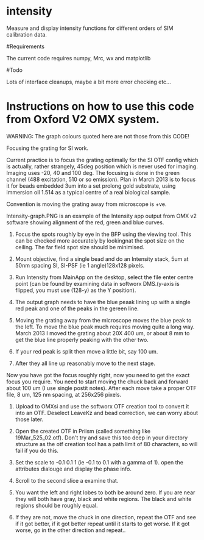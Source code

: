 # intensity
Measure and display intensity functions for different orders of SIM calibration
data.


#Requirements

The current code requires numpy, Mrc, wx and matplotlib

#Todo

Lots of interface cleanups, maybe a bit more error checking etc...



# Instructions on how to use this code from Oxford V2 OMX system.

WARNING: The graph colours quoted here are not those from this CODE!

Focusing the grating for SI work.

Current practice is to focus the grating optimally for the SI OTF
config which is actually, rather strangely, 45deg position which is
never used for imaging. Imaging uses -20, 40 and 100 deg. The focusing
is done in the green channel (488 excitation, 510 or so
emission). Plan in March 2013 is to focus it for beads embedded 3um
into a set prolong gold substrate, using immersion oil 1.514 as a
typical centre of a real biological sample.

Convention is moving the grating away from microscope is +ve.


Intensity-graph.PNG is an example of the Intensity app output from OMX
v2 software showing alignment of the red, green and blue curves.

1. Focus the spots roughly by eye in the BFP using the viewing tool. This
can be checked more accurately by lookingnat the spot size on the
ceiling. The far field spot size should be minimised.

2. Mount objective, find a single bead and do an Intensity stack, 5um at
50nm spacing SI, SI-PSF (ie 1 angle)128x128 pixels.

3. Run Intensity from MainApp on the desktop, select the file enter
centre point (can be found by examining data in softworx DMS.(y-axis
is flipped, you must use (128-y) as the Y position).

4. The output graph needs to have the blue peaak lining up with a
single red peak and one of the peaks in the gereen line.

5. Moving the grating away from the microscope moves the blue peak to
the left. To move the blue peak much requires moving quite a long
way. March 2013 I moved the grating about 20X 400 um, or about 8 mm to
get the blue line properly peaking with the other two.

6. If your red peak is split then move a little bit, say 100 um.

7. After they all line up reasonably move to the next stage.

Now you have got the focus roughly right, now you need to get the
exact focus you require. You need to start moving the chuck back and
forward about 100 um (I use single postit notes). After each move take
a proper OTF file, 8 um, 125 nm spacing, at 256x256 pixels.

1. Upload to OMXsi and use the softworx OTF creation tool to convert it
into an OTF. Deselect LeaveKz and bead correction, we can worry about
those later.

2. Open the created OTF in Priism (called something like
19Mar_525_02.otf). Don't try and save this too deep in your directory
structure as the otf creation tool has a path limit of 80 characters,
so will fail if you do this.

3. Set the scale to -0.1 0.1 1 (ie -0.1 to 0.1 with a gamma of 1).
open the attributes dialouge and display the phase info.

4. Scroll to the second slice a examine that.

5. You want the left and right lobes to both be around zero. If you are
near they will both have gray, black and white regions. The black and
white regions should be roughly equal.

6. If they are not, move the chuck in one direction, repeat the OTF and
see if it got better, if it got better repeat until it starts to get
worse. If it got worse, go in the other direction and repeat..